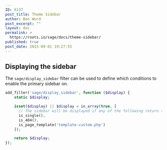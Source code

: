 ```yaml
---
ID: 6137
post_title: Theme Sidebar
author: Ben Word
post_excerpt: ""
layout: doc
permalink: >
  https://roots.io/sage/docs/theme-sidebar/
published: true
post_date: 2015-09-01 19:27:55
---
```

## Displaying the sidebar

The `sage/display_sidebar` filter can be used to define which conditions to enable the primary sidebar on.

```php
add_filter('sage/display_sidebar', function ($display) {
    static $display;

    isset($display) || $display = in_array(true, [
      // The sidebar will be displayed if any of the following return true
      is_single(),
      is_404(),
      is_page_template('template-custom.php')
    ]);

    return $display;
});
```